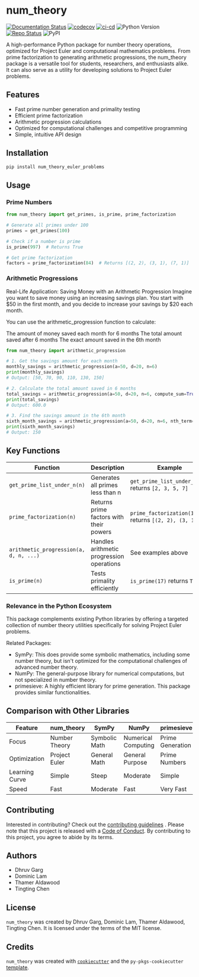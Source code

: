 # num_theory
[![Documentation Status](https://readthedocs.org/projects/num-theory/badge/?version=latest)](https://num-theory.readthedocs.io/en/latest/?badge=latest)
[![codecov](https://codecov.io/gh/UBC-MDS/num_theory/graph/badge.svg?token=D83Q1sJfPf)](https://codecov.io/gh/UBC-MDS/num_theory)
[![ci-cd](https://github.com/UBC-MDS/num_theory/actions/workflows/ci-cd.yml/badge.svg)](https://github.com/UBC-MDS/num_theory/actions/workflows/ci-cd.yml)
![Python Version](https://img.shields.io/badge/python-3.9%20%7C%203.10%20%7C%203.11-blue.svg)
[![Repo Status](https://img.shields.io/badge/repo%20status-Active-brightgreen)](https://github.com/UBC-MDS/num_theory) 
![PyPI](https://img.shields.io/pypi/v/num-theory-euler-problems?color=blue&label=PyPI)


A high-performance Python package for number theory operations, optimized for Project Euler and computational mathematics problems.  From prime factorization to generating arithmetic progressions, the num_theory package is a versatile tool for students, researchers, and enthusiasts alike. It can also serve as a utility for developing solutions to Project Euler problems.

## Features

- Fast prime number generation and primality testing
- Efficient prime factorization
- Arithmetic progression calculations
- Optimized for computational challenges and competitive programming
- Simple, intuitive API design

## Installation

```bash
pip install num_theory_euler_problems
```

## Usage

### Prime Numbers

```python
from num_theory import get_primes, is_prime, prime_factorization

# Generate all primes under 100
primes = get_primes(100)

# Check if a number is prime
is_prime(997)  # Returns True

# Get prime factorization
factors = prime_factorization(84)  # Returns [(2, 2), (3, 1), (7, 1)]
```

### Arithmetic Progressions

Real-Life Application: Saving Money with an Arithmetic Progression
Imagine you want to save money using an increasing savings plan. You start with $50 in the first month, and you decide to increase your savings by $20 each month.

You can use the arithmetic_progression function to calculate:

The amount of money saved each month for 6 months
The total amount saved after 6 months
The exact amount saved in the 6th month

```python
from num_theory import arithmetic_progression

# 1. Get the savings amount for each month
monthly_savings = arithmetic_progression(a=50, d=20, n=6)
print(monthly_savings)
# Output: [50, 70, 90, 110, 130, 150]

# 2. Calculate the total amount saved in 6 months
total_savings = arithmetic_progression(a=50, d=20, n=6, compute_sum=True)
print(total_savings)
# Output: 600.0

# 3. Find the savings amount in the 6th month
sixth_month_savings = arithmetic_progression(a=50, d=20, n=6, nth_term=True)
print(sixth_month_savings)
# Output: 150

```

## Key Functions

| Function | Description | Example |
|----------|-------------|---------|
| `get_prime_list_under_n(n)` | Generates all primes less than n | `get_prime_list_under_n(10)` returns `[2, 3, 5, 7]` |
| `prime_factorization(n)` | Returns prime factors with their powers | `prime_factorization(12)` returns `[(2, 2), (3, 1)]` |
| `arithmetic_progression(a, d, n, ...)` | Handles arithmetic progression operations | See examples above |
| `is_prime(n)` | Tests primality efficiently | `is_prime(17)` returns `True` |

### Relevance in the Python Ecosystem

This package complements existing Python libraries by offering a targeted collection of number theory utilities specifically for solving Project Euler problems.

Related Packages:

- SymPy: This does provide some symbolic mathematics, including some number theory, but isn't optimized for the computational challenges of advanced number theory.
- NumPy: The general-purpose library for numerical computations, but not specialized in number theory.
- primesieve: A highly efficient library for prime generation. This package provides similar functionalities.

## Comparison with Other Libraries

| Feature | num_theory | SymPy | NumPy | primesieve |
|---------|------------|-------|-------|------------|
| Focus | Number Theory | Symbolic Math | Numerical Computing | Prime Generation |
| Optimization | Project Euler | General Math | General Purpose | Prime Numbers |
| Learning Curve | Simple | Steep | Moderate | Simple |
| Speed | Fast | Moderate | Fast | Very Fast |

## Contributing

Interested in contributing? Check out the [contributing guidelines](contributing.md) . Please note that this project is released with a [Code of Conduct](conduct.md). By contributing to this project, you agree to abide by its terms.

## Authors

- Dhruv Garg
- Dominic Lam
- Thamer Aldawood
- Tingting Chen

## License

`num_theory` was created by Dhruv Garg, Dominic Lam, Thamer Aldawood, Tingting Chen. It is licensed under the terms of the MIT license.

## Credits

`num_theory` was created with [`cookiecutter`](https://cookiecutter.readthedocs.io/en/latest/) and the `py-pkgs-cookiecutter` [template](https://github.com/py-pkgs/py-pkgs-cookiecutter).